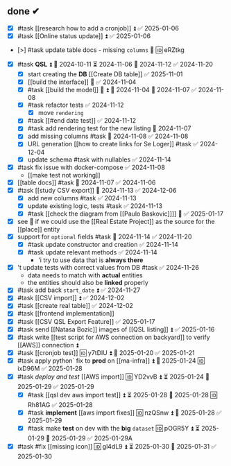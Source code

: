 ## done ✔
- [x] #task [[research how to add a cronjob]] ⏫ ✅ 2025-01-06
- [x] #task [[Online status update]] ⏫ ✅ 2025-01-06
- [>] #task update table docs - missing `columns` 🔽 🆔 eRZtkg
- [x] #task **QSL** ⏫ 🛫 2024-10-11 ⏳ 2024-11-06 📅 2024-11-12 ✅ 2024-11-20
	- [x] start creating the **DB** [[Create DB table]] ✅ 2025-11-01 
	- [x] [[build the interface]] 🔼 ✅ 2024-11-04
	- [x] #task [[build the model]] 🎴 ⏫ 🛫 2024-11-04 📅 2024-11-07 ✅ 2024-11-08
	- [x] #task refactor tests ✅ 2024-11-12
		- [x] move `rendering`
	- [x] #task [[#end date test]] ✅ 2024-11-12
	- [x] #task add rendering test for the new listing 📅 2024-11-07
	- [x] add missing columns #task 📅 2024-11-08 ✅ 2024-11-08
	- [x] URL generation [[how to create links for Se Loger]] #task ✅ 2024-12-04
	- [x] update schema #task with nullables ✅ 2024-11-14
- [x] #task fix issue with docker-compose ✅ 2024-11-08
	- [[make test not working]]
- [x] [[table docs]] #task 📅 2024-11-07 ✅ 2024-11-06
- [x] #task [[study CSV export]] 📅 2024-11-13 ✅ 2024-12-06
	- [x] add new columns #task ✅ 2024-11-13
	- [x] update existing logic, tests #task ✅ 2024-11-13
	- [x] #task [[check the diagram from [[Paulo Baskovic]]]] 🔽 ✅ 2025-01-17
- [x] see 🙈 if we could use the [[Real Estate Project]] as the source for the [[place]] entity
- [x] support for `optional` fields #task 📅 2024-11-14 ✅ 2024-11-20
	- [x] #task update constructor and creation ✅ 2024-11-14
	- [x] #task update relevant methods ✅ 2024-11-14
		- 'i try to use data that is **always there**
- [x] 't update tests with correct values from DB #task ✅ 2024-11-26
	- data needs to match with **actual** entities
	- the entities should also be **linked** properly
- [x] #task add back `start_date` ⏫ ✅ 2024-11-27
- [x] #task [[CSV import]] ⏫ ✅ 2024-12-02
- [x] #task [[create real table]] ✅ 2024-12-02
- [x] #task [[frontend implementation]]
- [x] #task [[CSV QSL Export Feature]] ✅ 2025-01-17
- [x] #task send [[Natasa Bozic]] images of [[QSL listing]] ⏫ ✅ 2025-01-16
- [x] #task write [[test script for AWS connection on backyard]] to verify [[AWS]] connection ⏫
- [x] #task [[cronjob test]] 🆔 y7tDlU ⏫ 📅 2025-01-20 ✅ 2025-01-21
- [x] #task apply  python` fix to **prod** on [[ma-infra]] ⏫ 📅 2025-01-24 🆔 ixD96M ✅ 2025-01-28
- [x] #task *deploy and test* [[AWS import]] 🆔 YD2vvB ⏫ ⏳ 2025-01-24 📅 2025-01-29 ✅ 2025-01-29
	- [x] #task [[qsl dev aws import test]] ⏫ ⏳ 2025-01-28 📅 2025-01-28 🆔 Rh81AG ✅ 2025-01-28
	- [x] #task **implement** [[aws import fixes]] 🆔 nzQSnw ⏫ 📅 2025-01-28 ✅ 2025-01-29
	- [x] #task make **test** on dev with the **big** `dataset` 🆔 pOGR5Y ⏫ ⏳ 2025-01-29 📅 2025-01-29 ✅ 2025-01-29A
- [x] #task #fix [[missing icon]] 🆔 gl4dL9 ⏫ ⏳ 2025-01-30 📅 2025-01-31 ✅ 2025-01-30
